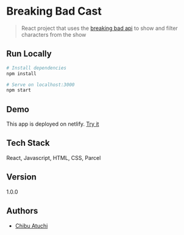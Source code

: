 # Breaking Bad Cast

> React project that uses the [breaking bad api](https://breakingbadapi.com/documentation) to show and filter characters from the show

## Run Locally

```bash
# Install dependencies
npm install

# Serve on localhost:3000
npm start
```

## Demo

This app is deployed on netlify. [Try it](https://ephemeral-rabanadas-2c41bd.netlify.app/)

## Tech Stack

React, Javascript, HTML, CSS, Parcel

## Version

1.0.0

## Authors

- [Chibu Atuchi](https://www.github.com/catuchi)
